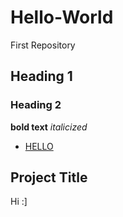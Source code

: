 # Hello-World
First Repository 
## Heading 1
### Heading 2
**bold text**
*italicized*

- [HELLO](#Project-Title)








## Project Title

Hi :]

